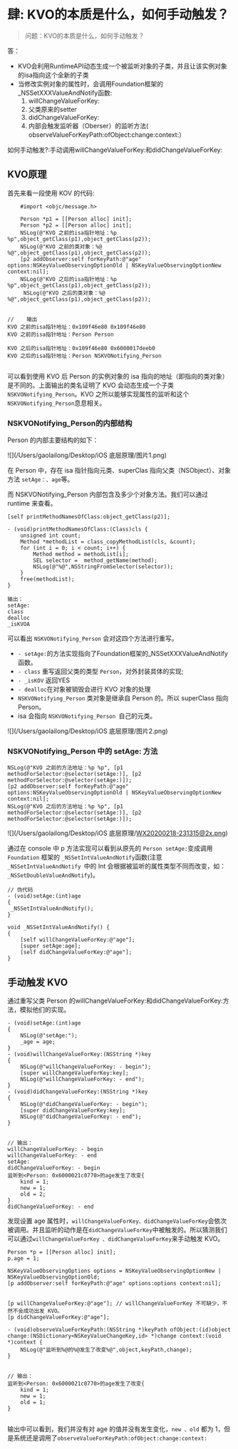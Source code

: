 # 肆: KVO的本质是什么，如何手动触发？

> 问题：KVO的本质是什么，如何手动触发？

答：

- KVO会利用RuntimeAPI动态生成一个被监听对象的子类，并且让该实例对象的isa指向这个全新的子类- 当修改实例对象的属性时，会调用Foundation框架的_NSSetXXXValueAndNotify函数:	1. willChangeValueForKey:	2. 父类原来的setter	3. didChangeValueForKey:	4. 内部会触发监听器（Oberser）的监听方法( observeValueForKeyPath:ofObject:change:context:）

如何手动触发?:手动调用willChangeValueForKey:和didChangeValueForKey:## KVO原理

首先来看一段使用 KOV 的代码:

``` 
	#import <objc/message.h>

	Person *p1 = [[Person alloc] init];
	Person *p2 = [[Person alloc] init];
	NSLog(@"KVO 之前的isa指针地址：%p %p",object_getClass(p1),object_getClass(p2));
    NSLog(@"KVO 之前的类对象：%@ %@",object_getClass(p1),object_getClass(p2));
    [p2 addObserver:self forKeyPath:@"age" options:NSKeyValueObservingOptionOld | NSKeyValueObservingOptionNew context:nil];
    NSLog(@"KVO 之后的isa指针地址：%p %p",object_getClass(p1),object_getClass(p2));
     NSLog(@"KVO 之后的类对象：%@ %@",object_getClass(p1),object_getClass(p2));
    
    
//    输出
KVO 之前的isa指针地址：0x109f46e80 0x109f46e80
KVO 之前的isa指针地址：Person Person

KVO 之后的isa指针地址：0x109f46e80 0x6000017deeb0
KVO 之后的isa指针地址：Person NSKVONotifying_Person
    
```

可以看到使用 KVO 后 Person 的实例对象的 isa 指向的地址（即指向的类对象）是不同的。上面输出的类名证明了 KVO 会动态生成一个子类`NSKVONotifying_Person`。KVO 之所以能够实现属性的监听和这个`NSKVONotifying_Person`息息相关。

### NSKVONotifying_Person的内部结构

Person 的内部主要结构的如下：

![](/Users/gaolailong/Desktop/iOS 底层原理/图片1.png)

在 Person 中，存在 isa 指针指向元类、superClas 指向父类（NSObject）、对象方法 `setAge：、age`等。

 
而 NSKVONotifying_Person 内部包含及多少个对象方法。我们可以通过 runtime 来查看。

```
[self printMethodNamesOfClass:object_getClass(p2)];

- (void)printMethodNamesOfClass:(Class)cls {
    unsigned int count;
    Method *methodList = class_copyMethodList(cls, &count);
    for (int i = 0; i < count; i++) {
        Method method = methodList[i];
        SEL selector =  method_getName(method);
        NSLog(@"%@",NSStringFromSelector(selector));
    }
    free(methodList);
}

输出：
setAge:
class
dealloc
_isKVOA
```

可以看出 `NSKVONotifying_Person` 会对这四个方法进行重写。

- `- setAge:`的方法实现指向了Foundation框架的_NSSetXXXValueAndNotify函数。
- `- class` 重写返回父类的类型 `Person`，对外封装具体的实现;
- `- _isKOV` 返回YES
- `- dealloc`在对象被销毁会进行 KVO 对象的处理
- `NSKVONotifying_Person` 类对象是继承自 Person 的。所以 superClass 指向 Person。
- isa 会指向 `NSKVONotifying_Person `自己的元类。


![](/Users/gaolailong/Desktop/iOS 底层原理/图片2.png)


### NSKVONotifying_Person 中的 setAge: 方法

```
NSLog(@"KVO 之前的方法地址：%p %p", [p1 methodForSelector:@selector(setAge:)], [p2 methodForSelector:@selector(setAge:)]);
[p2 addObserver:self forKeyPath:@"age" options:NSKeyValueObservingOptionOld | NSKeyValueObservingOptionNew context:nil];    
NSLog(@"KVO 之后的方法地址：%p %p", [p1 methodForSelector:@selector(setAge:)], [p2 methodForSelector:@selector(setAge:)]);
```

![](/Users/gaolailong/Desktop/iOS 底层原理/WX20200218-231315@2x.png)

通过在 console 中 p 方法实现可以看到从原先的 `Person setAge:`变成调用 `Foundation` 框架的 `_NSSetIntValueAndNotify`函数(注意`_NSSetIntValueAndNotify `中的 Int 会根据被监听的属性类型不同而改变，如：`_NSSetDoubleValueAndNotify`)。


```
// 伪代码
- (void)setAge:(int)age
{
 _NSSetIntValueAndNotify();
}

void _NSSetIntValueAndNotify() {
{
	[self willChangeValueForKey:@"age"];
	[super setAge:age];
	[self didChangeValueForKey:@"age"];
}
```

## 手动触发 KVO

通过重写父类 Person 的willChangeValueForKey:和didChangeValueForKey:方法，模拟他们的实现。

```
- (void)setAge:(int)age
{
    NSLog(@"setAge:");
    _age = age;
}
- (void)willChangeValueForKey:(NSString *)key
{
    NSLog(@"willChangeValueForKey: - begin");
    [super willChangeValueForKey:key];
    NSLog(@"willChangeValueForKey: - end");
}
- (void)didChangeValueForKey:(NSString *)key
{
    NSLog(@"didChangeValueForKey: - begin");
    [super didChangeValueForKey:key];
    NSLog(@"didChangeValueForKey: - end");
}


// 输出：
willChangeValueForKey: - begin
willChangeValueForKey: - end
setAge:
didChangeValueForKey: - begin
监听到<Person: 0x6000021c0770>的age发生了改变{
    kind = 1;
    new = 1;
    old = 2;
}
didChangeValueForKey: - end
```

发现设置 age 属性时，`willChangeValueForKey、didChangeValueForKey`会依次被调用。并且监听的动作是在`didChangeValueForKey`中被触发的。所以猜测我们可以通过`willChangeValueForKey 、didChangeValueForKey`来手动触发 KVO。


```
Person *p = [[Person alloc] init];
p.age = 1;
   
NSKeyValueObservingOptions options = NSKeyValueObservingOptionNew | NSKeyValueObservingOptionOld;
[p addObserver:self forKeyPath:@"age" options:options context:nil];
    
    
[p willChangeValueForKey:@"age"]; // willChangeValueForKey 不可缺少，不然不会成功出发 KVO。
[p didChangeValueForKey:@"age"];

- (void)observeValueForKeyPath:(NSString *)keyPath ofObject:(id)object change:(NSDictionary<NSKeyValueChangeKey,id> *)change context:(void *)context {
	NSLog(@"监听到%@的%@发生了改变%@",object,keyPath,change);
}


// 输出：
监听到<Person: 0x6000021c0770>的age发生了改变{
    kind = 1;
    new = 1;
    old = 1;
}
   
```

输出中可以看到，我们并没有对 age 的值并没有发生变化，`new 、old` 都为 1，但是系统还是调用了`observeValueForKeyPath:ofObject:change:context:`





